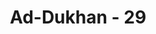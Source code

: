 ---
title: "Ad-Dukhan - 29"
no: 29
arabic_no: ٢٩
ayah: فَمَا بَكَتْ عَلَيْهِمُ السَّمَاۤءُ وَالْاَرْضُۗ وَمَا كَانُوْا مُنْظَرِيْنَ ࣖ
translation: "Maka langit dan bumi tidak menangisi mereka dan mereka pun tidak diberi penangguhan waktu."
tafsir: "Langit dan bumi tidak menangisi kepergian dan kehancuran Fir'aun dan kaumnya. Tidak sesuatu pun baik di langit maupun di bumi yang menghiraukan kematian Fir'aun dan kaumnya yang jahat dan durjana itu. Mereka tidak mau bertobat memperbaiki kesalahan-kesalahan mereka, oleh karenanya azab disegerakan tanpa ada penangguhan. Abu Ya'la meriwayatkan, demikian pula Abu Nu'aim dalam kitab hiyah al-Auliya:\n\nDari Anas bin Malik, Rasulullah bersabda: Setiap muslim mempunyai dua pintu di langit; pintu tempat turun rezekinya dan pintu tempat masuk amal dan ucapannya, bila keduanya tidak ada maka menangislah kedua pintu tersebut."
---